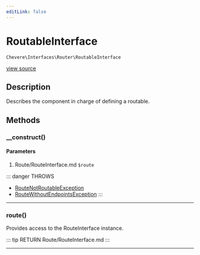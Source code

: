 ```yaml
---
editLink: false
---
```


# RoutableInterface

`Chevere\Interfaces\Router\RoutableInterface`

[view source](https://github.com/chevere/chevere/blob/master/Router/RoutableInterface.php)

## Description

Describes the component in charge of defining a routable.

## Methods

### __construct()

#### Parameters

1. Route/RouteInterface.md `$route`

::: danger THROWS
- [RouteNotRoutableException](../../Exceptions/Router/RouteNotRoutableException.md) 
- [RouteWithoutEndpointsException](../../Exceptions/Router/RouteWithoutEndpointsException.md) 
:::

---

### route()

Provides access to the RouteInterface instance.

::: tip RETURN
Route/RouteInterface.md
:::

---
